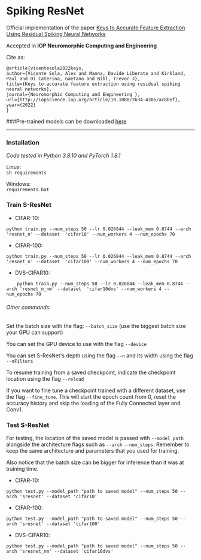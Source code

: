 # Spiking ResNet
Official implementation of the paper [Keys to Accurate Feature Extraction Using Residual Spiking Neural Networks](https://arxiv.org/abs/2111.05955)

Accepted in **IOP Neuromorphic Computing and Engineering**

Cite as: 

    @article{vicentesola2022keys,
	author={Vicente Sola, Alex and Manna, Davide Liberato and Kirkland, Paul and Di Caterina, Gaetano and Bihl, Trevor J},
	title={Keys to accurate feature extraction using residual spiking neural networks},
	journal={Neuromorphic Computing and Engineering },
	url={http://iopscience.iop.org/article/10.1088/2634-4386/ac8bef},
	year={2022}
    }

###Pre-trained models can be downloaded [here](https://figshare.com/articles/software/Pretrained_models_-_Keys_to_Accurate_Feature_Extraction_Using_Residual_Spiking_Neural_Networks/20712535)

***

### Installation
_Code tested in Python 3.8.10 and PyTorch 1.8.1_

Linux:\
`sh requirements`

Windows:\
`requirements.bat`

### Train S-ResNet
- CIFAR-10:
```
python train.py --num_steps 50 --lr 0.026844 --leak_mem 0.8744 --arch 'resnet_n' --dataset  'cifar10' --num_workers 4 --num_epochs 70
```
- CIFAR-100:
```
python train.py --num_steps 50 --lr 0.026844 --leak_mem 0.8744 --arch 'resnet_n' --dataset  'cifar100' --num_workers 4 --num_epochs 70
```
- DVS-CIFAR10:
```
    python train.py --num_steps 50 --lr 0.026844 --leak_mem 0.8744 --arch 'resnet_n_nm' --dataset  'cifar10dvs' --num_workers 4 --num_epochs 70
```
 ###### Other commands:
Set the batch size with the flag: `--batch_size` (use the biggest batch size your GPU can support)

You can set the GPU device to use with the flag `--device`

You can set S-ResNet's depth using the flag `--n` and its width using the flag `--nFilters`

To resume training from a saved checkpoint, indicate the checkpoint location using the flag `--reload`

If you want to fine tune a checkpoint trained with a different dataset, use the flag `--fine_tune`.
This will start the epoch count from 0, reset the accuracy history and skip the loading of the Fully
Connected layer and Conv1.

### Test S-ResNet
For testing, the location of the saved model is passed with `--model_path` alongside the architecture flags
such as `--arch` `--num_steps`. Remember to keep the same architecture and parameters that you used for training.

Also notice that the batch size can be bigger for inference than it was at training time.
- CIFAR-10:
```
python test.py --model_path "path to saved model" --num_steps 50 --arch 'sresnet' --dataset 'cifar10'
```
- CIFAR-100:
```
python test.py --model_path "path to saved model" --num_steps 50 --arch 'sresnet' --dataset 'cifar100'
```
- DVS-CIFAR10:
```
python test.py --model_path "path to saved model" --num_steps 50 --arch 'sresnet_nm' --dataset 'cifar10dvs'
```
